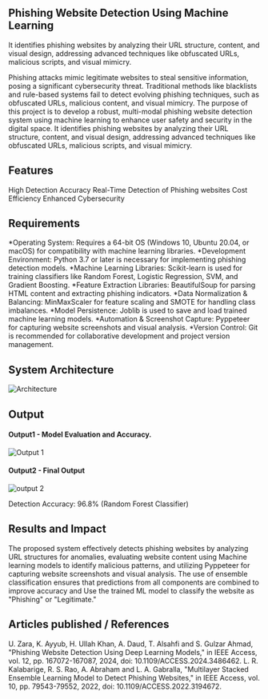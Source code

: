 ## Phishing Website Detection Using Machine Learning
It identifies phishing websites by analyzing their URL structure, content, and visual design, addressing advanced techniques like obfuscated URLs, malicious scripts, and visual mimicry.

Phishing attacks mimic legitimate websites to steal sensitive information, posing a significant cybersecurity threat. Traditional methods like blacklists and rule-based systems fail to detect evolving phishing techniques, such as obfuscated URLs, malicious content, and visual mimicry. The purpose of this project is to develop a robust, multi-modal phishing website detection system using machine learning to enhance user safety and security in the digital space. It identifies phishing websites by analyzing their URL structure, content, and visual design, addressing advanced techniques like obfuscated URLs, malicious scripts, and visual mimicry.

## Features
High Detection Accuracy
Real-Time Detection of Phishing websites
Cost Efficiency
Enhanced Cybersecurity

## Requirements
*Operating System: Requires a 64-bit OS (Windows 10, Ubuntu 20.04, or macOS) for compatibility with machine learning libraries.
*Development Environment: Python 3.7 or later is necessary for implementing phishing detection models.
*Machine Learning Libraries: Scikit-learn is used for training classifiers like Random Forest, Logistic Regression, SVM, and Gradient Boosting.
*Feature Extraction Libraries: BeautifulSoup for parsing HTML content and extracting phishing indicators.
*Data Normalization & Balancing: MinMaxScaler for feature scaling and SMOTE for handling class imbalances.
*Model Persistence: Joblib is used to save and load trained machine learning models.
*Automation & Screenshot Capture: Pyppeteer for capturing website screenshots and visual analysis.
*Version Control: Git is recommended for collaborative development and project version management.

## System Architecture
![Architecture](https://github.com/user-attachments/assets/b7c45f38-2c5b-4d48-96b7-ed0e79be27b9)


## Output

#### Output1 - Model Evaluation and Accuracy.

![Output 1](https://github.com/user-attachments/assets/1c7defd9-d6bb-409c-a4d6-0affeafe2760)


#### Output2 -  Final Output
![output 2](https://github.com/user-attachments/assets/f924b211-bc4b-4487-b039-dc60518d4afd)


Detection Accuracy: 96.8% (Random Forest Classifier)

## Results and Impact
The proposed system effectively detects phishing websites by analyzing URL structures for anomalies, evaluating website content using Machine learning models to identify malicious patterns, and utilizing Pyppeteer for capturing website screenshots and visual analysis. The use of ensemble classification ensures that predictions from all components are combined to improve accuracy and Use the trained ML model to classify the website as "Phishing" or "Legitimate."

## Articles published / References
U. Zara, K. Ayyub, H. Ullah Khan, A. Daud, T. Alsahfi and S. Gulzar Ahmad, "Phishing Website Detection Using Deep Learning Models," in IEEE Access, vol. 12, pp. 167072-167087, 2024, doi: 10.1109/ACCESS.2024.3486462.
L. R. Kalabarige, R. S. Rao, A. Abraham and L. A. Gabralla, "Multilayer Stacked Ensemble Learning Model to Detect Phishing Websites," in IEEE Access, vol. 10, pp. 79543-79552, 2022, doi: 10.1109/ACCESS.2022.3194672.
